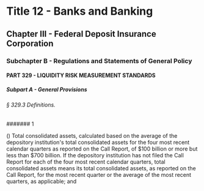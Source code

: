 
# Title 12 - Banks and Banking
## Chapter III - Federal Deposit Insurance Corporation
### Subchapter B - Regulations and Statements of General Policy
#### PART 329 - LIQUIDITY RISK MEASUREMENT STANDARDS
##### Subpart A - General Provisions
###### § 329.3 Definitions.
####### 1

() Total consolidated assets, calculated based on the average of the depository institution's total consolidated assets for the four most recent calendar quarters as reported on the Call Report, of $100 billion or more but less than $700 billion. If the depository institution has not filed the Call Report for each of the four most recent calendar quarters, total consolidated assets means its total consolidated assets, as reported on the Call Report, for the most recent quarter or the average of the most recent quarters, as applicable; and

